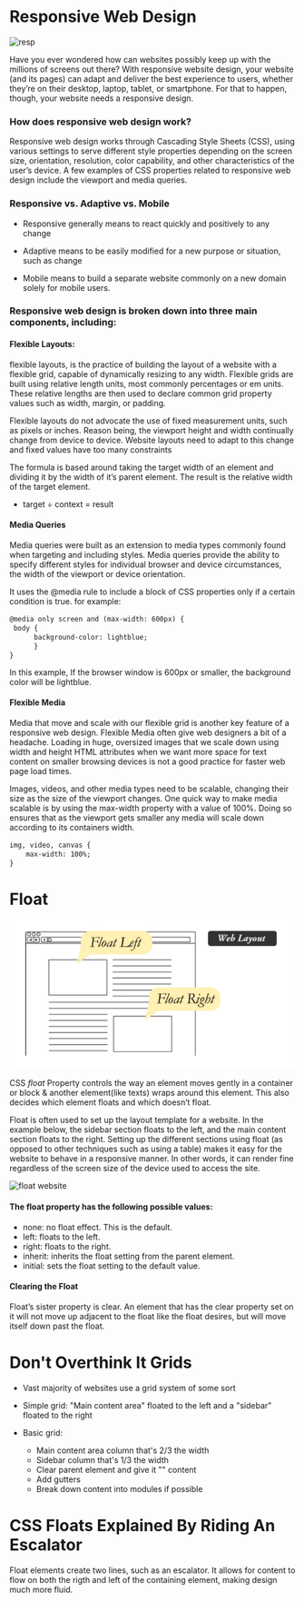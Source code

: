 # Responsive Web Design

![resp](https://hackernoon.com/drafts/1tjg32bo.png)

Have you ever wondered how can websites possibly keep up with the millions of screens out there? With responsive website design, your website (and its pages) can adapt and deliver the best experience to users, whether they’re on their desktop, laptop, tablet, or smartphone. For that to happen, though, your website needs a responsive design.

### How does responsive web design work?

Responsive web design works through Cascading Style Sheets (CSS), using various settings to serve different style properties depending on the screen size, orientation, resolution, color capability, and other characteristics of the user’s device. A few examples of CSS properties related to responsive web design include the viewport and media queries.

### Responsive vs. Adaptive vs. Mobile

  * Responsive generally means to react quickly and positively to any change

  * Adaptive means to be easily modified for a new purpose or situation, such as change

  * Mobile means to build a separate website commonly on a new domain solely for mobile users.

### Responsive web design is broken down into three main components, including:

#### Flexible Layouts:

flexible layouts, is the practice of building the layout of a website with a flexible grid, capable of dynamically resizing to any width. Flexible grids are built using relative length units, most commonly percentages or em units. These relative lengths are then used to declare common grid property values such as width, margin, or padding.

Flexible layouts do not advocate the use of fixed measurement units, such as pixels or inches. Reason being, the viewport height and width continually change from device to device. Website layouts need to adapt to this change and fixed values have too many constraints

The formula is based around taking the target width of an element and dividing it by the width of it’s parent element. The result is the relative width of the target element.

   * target ÷ context = result

#### Media Queries

Media queries were built as an extension to media types commonly found when targeting and including styles. Media queries provide the ability to specify different styles for individual browser and device circumstances, the width of the viewport or device orientation.

It uses the @media rule to include a block of CSS properties only if a certain condition is true. for example:

    @media only screen and (max-width: 600px) {
     body {
          background-color: lightblue;
          }
    }

In this example, If the browser window is 600px or smaller, the background color will be lightblue.

#### Flexible Media

Media that move and scale with our flexible grid is another key feature of a responsive web design. Flexible Media often give web designers a bit of a headache. Loading in huge, oversized images that we scale down using width and height HTML attributes when we want more space for text content on smaller browsing devices is not a good practice for faster web page load times.

Images, videos, and other media types need to be scalable, changing their size as the size of the viewport changes.
One quick way to make media scalable is by using the max-width property with a value of 100%. Doing so ensures that as the viewport gets smaller any media will scale down according to its containers width.

    img, video, canvas {
        max-width: 100%;
    }


# Float

![float](/img/float.PNG)

CSS *float* Property controls the way an element moves gently in a container or block & another element(like texts) wraps around this element. This also decides which element floats and which doesn’t float.

Float is often used to set up the layout template for a website. In the example below, the sidebar section floats to the left, and the main content section floats to the right. Setting up the different sections using float (as opposed to other techniques such as using a table) makes it easy for the website to behave in a responsive manner. In other words, it can render fine regardless of the screen size of the device used to access the site.

![float website](https://www.1keydata.com/css-tutorial/website-layout-using-float.jpg)

#### The float property has the following possible values:

  * none: no float effect. This is the default.
  * left: floats to the left.
  * right: floats to the right.
  * inherit: inherits the float setting from the parent element.
  * initial: sets the float setting to the default value.

#### Clearing the Float

Float’s sister property is clear. An element that has the clear property set on it will not move up adjacent to the float like the float desires, but will move itself down past the float.

# Don't Overthink It Grids

  * Vast majority of websites use a grid system of some sort
  
  * Simple grid: "Main content area" floated to the left and a "sidebar" floated to the right
  * Basic grid:

       * Main content area column that's 2/3 the width
       * Sidebar column that's 1/3 the width
       * Clear parent element and give it "" content
       * Add gutters
       * Break down content into modules if possible

# CSS Floats Explained By Riding An Escalator

Float elements create two lines, such as an escalator. It allows for content to flow on both the rigth and left of the containing element, making design much more fluid.